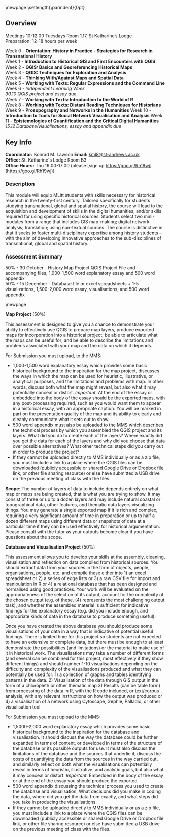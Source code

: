 \newpage
\setlength{\parindent}{0pt}

## Overview

Meetings 10-12:00 Tuesdays Room 1.17, St Katharine’s Lodge  
Preparation: 12-18 hours per week  

Week 0 - **Orientation: History in Practice - Strategies for Research in Transnational History**   
Week 1 - **Introduction to Historical GIS and First Encounters with QGIS**  
Week 2 - **QGIS: Basics and Georeferencing Historical Maps**   
Week 3 - **QGIS: Techniques for Exploration and Analysis**  
Week 4 - **Thinking With/Against Maps and Spatial Data**   
Week 5 - **Working with Texts: Regular Expressions and the Command Line**
Week 6 - *Independent Learning Week*  
*30.10 QGIS project and essay due*  
Week 7 - **Working with Texts: Introduction to the World of R**  
Week 8 - **Working with Texts: Distant Reading Techniques for Historians**
Week 9 - **Prosopography and Networks in the Humanities**
Week 10 - **Introduction to Tools for Social Network Visualisation and Analysis**
Week 11 - **Epistemologies of Quantification and the Critical Digital Humanities**  
*15.12 Database/visualisations, essay and appendix due*  

## Key Info

**Coordinator:** Konrad M. Lawson **Email:** kml8@st-andrews.ac.uk  
**Office:** St. Katharine's Lodge Room B3  
**Office Hours:** Thu 16:00-17:00 (please [sign up https://goo.gl/Rh19wj](https://goo.gl/Rh19wj))

### Description

This module will equip MLitt students with skills necessary for historical research in the twenty-first century. Tailored specifically for students studying transnational, global and spatial history, the course will lead to the acquisition and development of skills in the digital humanities, and/or skills required for using specific historical sources. Students select two mini-modules from a range that includes GIS map-making; digital network analysis; translation; using non-textual sources. The course is distinctive in that it seeks to foster multi-disciplinary expertise among history students – with the aim of developing innovative approaches to the sub-disciplines of transnational, global and spatial history.

### Assessment Summary

50% - 30 October - History Map Project QGIS Project File and accompanying files, 1,000-1,500 word explanatory essay and 500 word appendix  
50% - 15 December - Database file or excel spreadsheets + 1-5 visualizations, 1,500-2,000 word essay, visualisations, and 500 word appendix

\newpage

**Map Project** (50%)

This assessment is designed to give you a chance to demonstrate your ability to effectively use QGIS to prepare map layers, produce exported maps for incorporation into a historical project; be able to articulate what the maps can be useful for; and be able to describe the limitations and problems associated with your map and the data on which it depends.

For Submission you must upload, to the MMS:

* 1,000-1,500 word explanatory essay which provides some basic historical background to the inspiration for the map project, discusses the ways in which the map can be used for heuristic, illustrative, or analytical purposes, and the limitations and problems with map. In other words, discuss both what the map might reveal, but also what it may potentially conceal or distort. *Important*: At the end of the essay or embedded into the body of the essay should be the exported maps, with any post-processing required, such as you would want them to appear in a historical essay, with an appropriate caption. You will be marked in part on the presentation quality of the map and its ability to clearly and cleanly communicate what it sets out to show.
* 500 word appendix must also be uploaded to the MMS which describes the technical process by which you assembled the QGIS project and its layers. What did you do to create each of the layers? Where exactly did you get the data for each of the layers and why did you choose that data over possible alternatives? What other technical steps did you carry out in order to produce the project?
* If they cannot be uploaded directly to MMS individually or as a zip file, you must include a link to a place where the QGIS files can be downloaded (publicly accessible or shared Google Drive or Dropbox file link, or other file sharing resource) or else have submitted a USB drive on the previous meeting of class with the files.

**Scope**: The number of layers of data to include depends entirely on what map or maps are being created, that is what you are trying to show. It may consist of three or up to a dozen layers and may include natural coastal or topographical data, other features, and thematic data layers visualizing things. You may generate a single exported map if it is rich and complex, requiring a very significant amount of time in preparation or up to half a dozen different maps using different data or snapshots of data at a particular time if they can be used effectively for historical argumentation. Please consult with the tutor as your outputs become clear if you have questions about the scope.

**Database and Visualisation Project** (50%)

This assessment allows you to develop your skills at the assembly, cleaning, visualisation and reflection on data compiled from historical sources. You should extract data from your sources in the form of objects, people, organisations, people, etc. and compile these either into 1) an excel spreadsheet or 2) a series of edge lists or 3) a raw CSV file for import and manipulation in R or 4) a relational database that has been designed and normalised using good practices. Your work will be evaluated on the appropriateness of the selection of its output, account for the complexity of the chosen output (e.g. of these, (4) represents the most challenging output task), and whether the assembled material is sufficient for indicative findings for the explanatory essay (e.g. did you include enough, and appropriate kinds of data in the database to produce something useful).

Once you have created the above database you should produce some visualisations of your data in a way that is indicative of potential useful findings. There is limited time for this project so students are not expected to have an extensive or complete data, but there must be enough to at least demonstrate the possibilities (and limitations) or the material to make use of it in historical work. The visualisations may take a number of different forms (and several can be combined for this project, most effectively if they show different things) and should number 1-10 visualisations depending on the difficulty and complexity of the visualisations produced and what they can potentially be used for: 1) a collection of graphs and tables identifying patterns in the data. 2) Visualisation of the data through GIS output in the form of a chloropleth or other thematic map 3) Results (can be table form) from processing of the data in R, with the R code included, or text/corpus analysis, with any relevant instructions on how the output was produced or 4) a visualisation of a network using Cytoscape, Gephie, Palladio, or other visualisation tool

For Submission you must upload to the MMS:

* 1,5000-2,000 word explanatory essay which provides some basic historical background to the inspiration for the database and visualisation. It should discuss the way the database could be further expanded in terms of content, or developed in terms of the structure of the database or its possible outputs for use. It must also discuss the limitations of the database and the sources that underlie it, discuss the costs of quantifying the data from the sources in the way carried out, and similarly reflect on both what the visualisations can potentially reveal in terms of heuristic, illustrative, and analytic goals, but also what it may conceal or distort. *Important*: Embedded in the body of the essay or at the end of the essay you should produce the exported
* 500 word appendix discussing the technical process you used to create the database and visualisation. What decisions did you make in coding the data, where did you get the data from exactly, and what steps did you take in producing the visualisations.
* If they cannot be uploaded directly to MMS individually or as a zip file, you must include a link to a place where the QGIS files can be downloaded (publicly accessible or shared Google Drive or Dropbox file link, or other file sharing resource) or else have submitted a USB drive on the previous meeting of class with the files.
